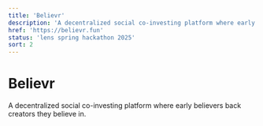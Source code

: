 ```yaml
---
title: 'Believr'
description: 'A decentralized social co-investing platform where early believers back creators they believe in.'
href: 'https://believr.fun'
status: 'lens spring hackathon 2025'
sort: 2
---
```


# Believr

A decentralized social co-investing platform where early believers back creators they believe in.
